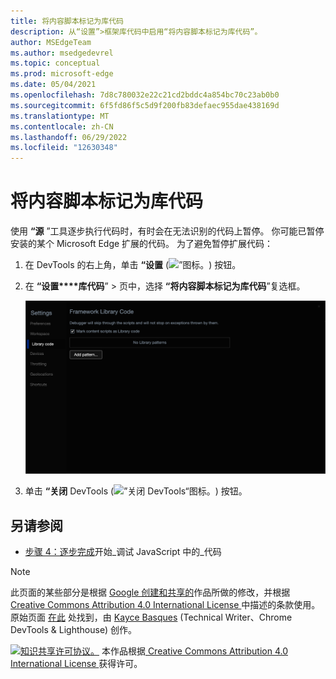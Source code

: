 ```yaml
---
title: 将内容脚本标记为库代码
description: 从“设置”>框架库代码中启用“将内容脚本标记为库代码”。
author: MSEdgeTeam
ms.author: msedgedevrel
ms.topic: conceptual
ms.prod: microsoft-edge
ms.date: 05/04/2021
ms.openlocfilehash: 7d8c780032e22c21cd2bddc4a854bc70c23ab0b0
ms.sourcegitcommit: 6f5fd86f5c5d9f200fb83defaec955dae438169d
ms.translationtype: MT
ms.contentlocale: zh-CN
ms.lasthandoff: 06/29/2022
ms.locfileid: "12630348"
---
```

<!-- Copyright Kayce Basques

   Licensed under the Apache License, Version 2.0 (the "License");
   you may not use this file except in compliance with the License.
   You may obtain a copy of the License at

       https://www.apache.org/licenses/LICENSE-2.0

   Unless required by applicable law or agreed to in writing, software
   distributed under the License is distributed on an "AS IS" BASIS,
   WITHOUT WARRANTIES OR CONDITIONS OF ANY KIND, either express or implied.
   See the License for the specific language governing permissions and
   limitations under the License.  -->
# <a name="mark-content-scripts-as-library-code"></a>将内容脚本标记为库代码

使用 **“源** ”工具逐步执行代码时，有时会在无法识别的代码上暂停。  你可能已暂停安装的某个 Microsoft Edge 扩展的代码。  为了避免暂停扩展代码：

1. 在 DevTools 的右上角，单击 **“设置** (![”图标。](../../media/settings-gear-icon-light-theme.png)) 按钮。

1. 在 **“设置****库代码**” > 页中，选择 **“将内容脚本标记为库代码**”复选框。

   ![启用“将内容脚本标记为库代码”复选框。](../../media/javascript-settings-library-code-mark-content-scripts-library-code.msft.png)

1. 单击 **“关闭** DevTools (![”关闭 DevTools“图标。](../../media/close-devtools-icon-light-theme.png)) 按钮。


<!-- ====================================================================== -->
## <a name="see-also"></a>另请参阅

* [步骤 4：逐步完成](../index.md#step-4-step-through-the-code)开始_调试 JavaScript 中的_代码


<!-- ====================================================================== -->
> [!NOTE]
> 此页面的某些部分是根据 [Google 创建和共享的](https://developers.google.com/terms/site-policies)作品所做的修改，并根据[ Creative Commons Attribution 4.0 International License ](https://creativecommons.org/licenses/by/4.0)中描述的条款使用。
> 原始页面 [在此](https://developer.chrome.com/docs/devtools/javascript/ignore-chrome-extension-scripts/) 处找到，由 [Kayce Basques](https://developers.google.com/web/resources/contributors#kayce-basques) (Technical Writer、Chrome DevTools & Lighthouse) 创作。

[![知识共享许可协议。](../../../media/cc-logo/88x31.png)](https://creativecommons.org/licenses/by/4.0)
本作品根据[ Creative Commons Attribution 4.0 International License ](https://creativecommons.org/licenses/by/4.0)获得许可。
